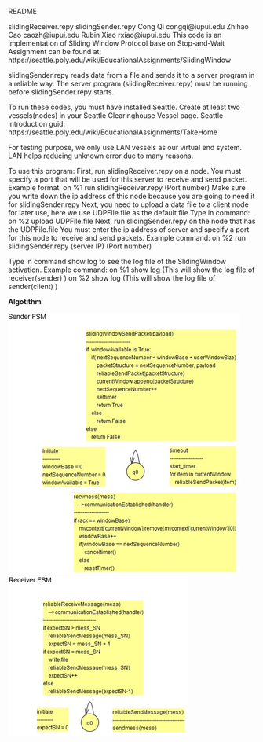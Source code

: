 README

<Program Name>
  slidingReceiver.repy
  slidingSender.repy

<Author>
  Cong Qi	congqi@iupui.edu
  Zhihao Cao 	caozh@iupui.edu
  Rubin Xiao	rxiao@iupui.edu

<Purpose>
  This code is an implementation of Sliding Window Protocol base on Stop-and-Wait
 Assignment can be found at:
  https://seattle.poly.edu/wiki/EducationalAssignments/SlidingWindow

  slidingSender.repy reads data from a file and sends it to a server program in a reliable way. The server program (slidingReceiver.repy) must be running before slidingSender.repy starts.

<Dependencies>
  To run these codes, you must have installed Seattle.
  Create at least two vessels(nodes) in your Seattle Clearinghouse Vessel page.
  Seattle introduction guid:
  https://seattle.poly.edu/wiki/EducationalAssignments/TakeHome

  For testing purpose, we only use LAN vessels as our virtual end system.
  LAN helps reducing unknown error due to many reasons.
  

<Instructions>
To use this program:
    First, run slidingReceiver.repy on a node. You must specify a port that will be used  for this server to receive and send packet.
    Example format: on %1 run slidingReceiver.repy (Port number)
    Make sure you write down the ip address of this node because you are going to need it for slidingSender.repy
    Next, you need to upload a data file to a client node for later use, here we use UDPFile.file as the default file.Type in command: on %2 upload UDPFile.file
    Next, run slidingSender.repy on the node that has the UDPFile.file 
	You must enter the ip address of server and specify a port for this node to receive and send packets.
    Example command: on %2 run slidingSender.repy (server IP) (Port number)

Type in command show log to see the log file of the SlidingWindow activation.
Example command:
on %1 show log (This will show the log file of receiver(sender) )
on %2 show log (This will show the log file of sender(client) )

**Algotithm**

<img src="images\b.png" >
<img src="images\c.png" >





